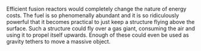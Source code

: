 Efficient fusion reactors would completely change the nature of energy costs. The fuel is so phenomenally abundant and it is so ridiculously powerful that it becomes practical to just keep a structure flying above the surface. Such a structure could fly over a gas giant, consuming the air and using it to propel itself upwards. Enough of these could even be used as gravity tethers to move a massive object.